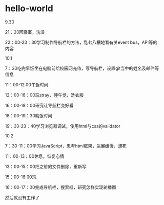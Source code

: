 # hello-world

9.30

21：30回寝室，洗澡

22：00-23：30学习制作导航栏的方法，乱七八糟地看有关event bus，API等的内容

10.1

7：30吃完早饭坐在电脑前给校园网充值，写导航栏，设置git当中的姓名及邮件等信息

11：00-12:00午饭时间

12：00-16：00玩stray，睡午觉，洗衣服

16：00-18：00研究让导航栏变好看

18：00-19：30晚饭时间

19：30-23：40学习浏览器调试，使用html与css的validator

10.2

7：30-11：00学习JavaScript，思考html框架，进展缓慢，想死

11：00-13：00休息，恢复心情

13：00-15：00把之前的文件删除，重新写

15：00-16:00玩

16：00-17：00完成导航栏，搜索框，研究怎样实现轮播图

然后就没有工作了
